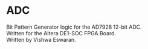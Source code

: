# ADC

<p> Bit Pattern Generator logic for the AD7928 12-bit ADC. <br>
    Written for the Altera DE1-SOC FPGA Board. <br> 
    Written by Vishwa Eswaran. <p>
